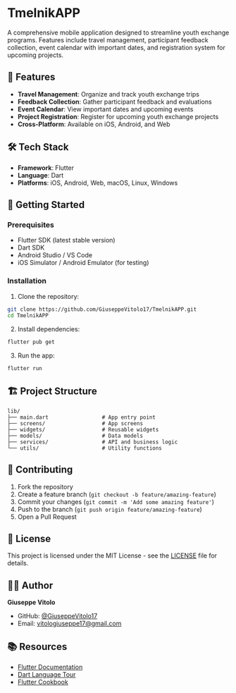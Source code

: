 # TmelnikAPP

A comprehensive mobile application designed to streamline youth exchange programs. Features include travel management, participant feedback collection, event calendar with important dates, and registration system for upcoming projects.

## 🚀 Features

- **Travel Management**: Organize and track youth exchange trips
- **Feedback Collection**: Gather participant feedback and evaluations
- **Event Calendar**: View important dates and upcoming events
- **Project Registration**: Register for upcoming youth exchange projects
- **Cross-Platform**: Available on iOS, Android, and Web

## 🛠️ Tech Stack

- **Framework**: Flutter
- **Language**: Dart
- **Platforms**: iOS, Android, Web, macOS, Linux, Windows

## 📱 Getting Started

### Prerequisites

- Flutter SDK (latest stable version)
- Dart SDK
- Android Studio / VS Code
- iOS Simulator / Android Emulator (for testing)

### Installation

1. Clone the repository:
```bash
git clone https://github.com/GiuseppeVitolo17/TmelnikAPP.git
cd TmelnikAPP
```

2. Install dependencies:
```bash
flutter pub get
```

3. Run the app:
```bash
flutter run
```

## 🏗️ Project Structure

```
lib/
├── main.dart                 # App entry point
├── screens/                  # App screens
├── widgets/                  # Reusable widgets
├── models/                   # Data models
├── services/                 # API and business logic
└── utils/                    # Utility functions
```

## 🤝 Contributing

1. Fork the repository
2. Create a feature branch (`git checkout -b feature/amazing-feature`)
3. Commit your changes (`git commit -m 'Add some amazing feature'`)
4. Push to the branch (`git push origin feature/amazing-feature`)
5. Open a Pull Request

## 📄 License

This project is licensed under the MIT License - see the [LICENSE](LICENSE) file for details.

## 👨‍💻 Author

**Giuseppe Vitolo**
- GitHub: [@GiuseppeVitolo17](https://github.com/GiuseppeVitolo17)
- Email: vitologiuseppe17@gmail.com

## 📚 Resources

- [Flutter Documentation](https://docs.flutter.dev/)
- [Dart Language Tour](https://dart.dev/guides/language/language-tour)
- [Flutter Cookbook](https://docs.flutter.dev/cookbook)
